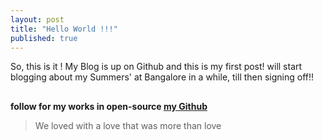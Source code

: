 ```yaml
---
layout: post
title: "Hello World !!!"
published: true
---
```


So, this is it ! My Blog is up on Github and this is my first post!
will start blogging about my Summers' at Bangalore in a while, till then signing off!!

##
**follow for my works in open-source [my Github](www.github.com/yodebu)**

> We loved with a love that was more than love




